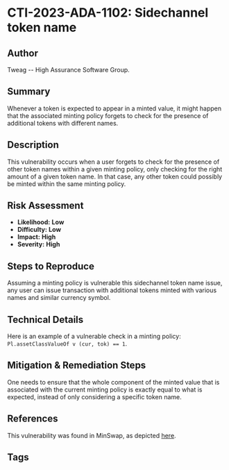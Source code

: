 # CTI-2023-ADA-1102: Sidechannel token name

## Author

Tweag -- High Assurance Software Group.

## Summary

Whenever a token is expected to appear in a minted value, it might happen that the associated minting policy forgets to check for the presence of additional tokens with different names.

## Description

This vulnerability occurs when a user forgets to check for the presence of other token names within a given minting policy, only checking for the right amount of a given token name. In that case, any other token could possibly be minted within the same minting policy.

## Risk Assessment

- **Likelihood:** **Low** 
- **Difficulty:** **Low**
- **Impact:** **High**
- **Severity:** **High**

## Steps to Reproduce

Assuming a minting policy is vulnerable this sidechannel token name issue, any user can issue transaction with additional tokens minted with various names and similar currency symbol.

## Technical Details

Here is an example of a vulnerable check in a minting policy: `Pl.assetClassValueOf v (cur, tok) == 1`.

## Mitigation & Remediation Steps

One needs to ensure that the whole component of the minted value that is associated with the current minting policy is exactly equal to what is expected, instead of only considering a specific token name.

## References

This vulnerability was found in MinSwap, as depicted [here](https://www.tweag.io/blog/2022-03-25-minswap-lp-vulnerability/).

## Tags
